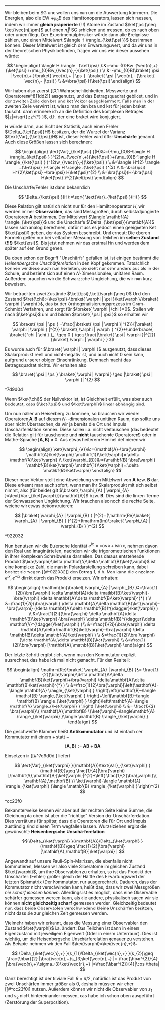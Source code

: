 ***

Wir bleiben beim SG und wollen uns nun um die Auswertung kümmern. Die Energien, also die EW $\mp \mu_{0}B$ des Hamiltonoperators, lassen sich messen, indem wir immer **gleich präperierte** (!!!) Atome im Zustand $\ket{\psi}\neq \ket{\vec{n},\pm}$ auf einen $\vec{n}$ SG schicken und messen, ob es nach oben oder unten fliegt. Der Experimentalphysiker würde dann alle Ereignisse zählen, und einen Mittelwert $\langle H \rangle_{\ket{\psi }}$ bestimmen können. Dieser Mittelwert ist gleich dem Erwartungswert, und da wir uns in der theoretischen Physik befinden, fragen wir uns wie dieser aussehen würde:

$$
\begin{align}
\langle H \rangle _{\ket{\psi} }:&=-\mu_{0}Bw_{\vec{n},+}(\ket{\psi} )+\mu_{0}Bw_{\vec{n},-}(\ket{\psi} ) \\
&=-\mu_{0}B(\braket{ \psi | \vec{n},+ }\braket{ \vec{n},+ | \psi } -\braket{ \psi | \vec{n},- }\braket{ \vec{n},- |\psi}  ) \\
&=\bra{\psi} H\ket{\psi} 
\end{align}
$$

Wir haben also zuerst [[3.1 Wahrscheinlichkeiten, Messwerte und Operatoren#^811dd2]] ausgenutzt, und das Betragsquadrat gebildet, und in der zweiten Zeile den bra und ket Vektor ausgeklammert. Falls man in der zweiten Zeile verwirrt ist, wieso man den bra und ket für jeden braket tauscht. dann erinnere ich an die Definition des komplexen Betrages $|z|=\sqrt{ zz^{*} }$, d.h. der eine braket wird konjugiert. 

$H$ würde dann, aus Sicht der Statistik, auch einen Fehler $\Delta_{\ket{\psi}}H$ besitzen, der die Wurzel der Varianz $\text{Var}_{\ket{\psi}}H$ ist, dieser Fehler wird öfter **Unschärfe** genannt. Auch diese Größen lassen sich berechnen:

$$
\begin{align}
\text{Var}_{\ket{\psi} }(H)&:=(-\mu_{0}B-\langle H \rangle_{\ket{\psi} } )^{2}w_{\vec{n},+}(\ket{\psi} )+(\mu_{0}B-\langle H \rangle_{\ket{\psi} } )^{2}w_{\vec{n},-}(\ket{\psi} ) \\
&=\langle H^{2} \rangle _{\ket{\psi} }-\langle H \rangle _{\ket{\psi} }^{2} \\
&=\bra{\psi} H^{2}\ket{\psi} -\bra{\psi} H\ket{\psi}^{2} \\
&=\bra{\psi}(H-\bra{\psi} H\ket{\psi} )^{2}\ket{\psi}  
\end{align}
$$

Die Unschärfe/Fehler ist dann bekanntlich

$$
\Delta_{\ket{\psi} }(H):=\sqrt{ \text{Var}_{\ket{\psi} }(H) }
$$

Diese Relation gilt natürlich nicht nur für den Hamiltonoperator $H$, wir werden immer **Observablen**, das sind Messgrößen, durch selbstadjungierte Operatoren $\mathbf{A}$ bestimmen. Der Mittelwert $\langle \mathbf{A} \rangle_{\ket{\psi}}$ und die Unschärfe $\Delta_{\ket{\psi}}(\mathbf{A})$ lassen sich analog berechnen, dafür muss es jedoch einen geeigneten Ket $\ket{\psi}$ geben, der das System beschreibt. Und erneut: Die oberen Formeln gelten nur bei vielfacher Messung von Teilchen im **selben Zustand (!!!)** $\ket{\psi}$. Bis jetzt nehmen wir das erstmal hin und werden dem später auf den Grund gehen.

Da oben schon der Begriff "Unschärfe" gefallen ist, ist einigen bestimmt die *Heisenbergsche Unschärferelation* in den Kopf gekommen. Tatsächlich können wir diese auch nun herleiten, sie sieht nur sehr anders aus als in der Schule, und bezieht sich auf einen $N$-Dimensionalen, unitären Raum. Außerdem brauchen wir die Schwarzsche Ungleichung, die wir nun kurz beweisen.

Wir betrachten zwei Zustände $\ket{\psi},\ket{\varphi}\neq 0$ Und den Zustand $\ket{\chi}:=\ket{\psi}-\braket{ \varphi | \psi }\ket{\varphi}/\braket{ \varphi | \varphi }$, das ist der Orthogonalisierungsprozess im Gram-Schmidt Verfahren, und sorgt für $\braket{ \varphi | \chi }=0$. Stellen wir nach $\ket{\psi}$ um und bilden $\braket{ \psi | \psi }$ so erhalten wir

$$
\braket{ \psi | \psi } =\frac{|\braket{ \psi | \varphi }|^{2}}{|\braket{ \varphi | \varphi } |^{2}} \braket{ \varphi | \varphi } ^{2}+\underbrace{ \braket{ \chi | \chi } }_{ \geq 0 } \geq  \frac{|\braket{ \psi | \varphi }|^{2}}{\braket{ \varphi | \varphi } } 
$$

Es wurde auch für $\braket{ \varphi | \varphi }$ ausgenutzt, dass dieses Skalarprodukt reell und nicht-negativ ist, und auch nicht $0$ sein kann, aufgrund unserer obigen Einschränkung. Demnach macht das Betragsquadrat nichts. Wir erhalten also

$$
\braket{ \psi | \psi } \braket{ \varphi | \varphi } \geq |\braket{ \psi | \varphi } |^{2}
$$

^7d9d0d

Wenn $\ket{\chi}$ der Nullvektor ist, ist Gleichheit erfüllt, was aber auch bedeutet, dass $\ket{\psi}$ und $\ket{\varphi}$ linear abhängig sind.

Um nun näher an Heisenberg zu kommen, so brauchen wir wieder Operatoren $\mathbf{A},\mathbf{B}$ auf diesem $N$--dimensionalen unitären Raum, das sollte uns aber nicht Überraschen, da wir ja bereits die Ort und Impuls Unschärferelation kennen. Diese sollen i.a. nicht vertauschen (das bedeutet die Relation gilt für tauschende und **nicht** tauschende Operatoren!) oder in Mathe-Sprache $[\mathbf{A},\mathbf{B}]\neq 0$. Aus etwas heiterem Himmel definieren wir

$$
\begin{align}
\ket{\varphi_{A}}&:=(\mathbf{A}-\bra{\varphi} \mathbf{A}\ket{\varphi} \mathbf{1})\ket{\varphi}=:\delta \mathbf{A}\ket{\varphi} \\
\ket{\varphi_{B}}&:=(\mathbf{B}-\bra{\varphi} \mathbf{B}\ket{\varphi} \mathbf{1})\ket{\varphi}=:\delta \mathbf{B}\ket{\varphi} 
\end{align}
$$

Dieser neue Vektor stellt eine Abweichung vom Mittelwert von $\mathbf{A}$ bzw. $\mathbf{B}$ dar. Diese erkennt man auch sofort, wenn man ihr Skalarprodukt mit sich selbst nimmt, also (für beide) gilt $\braket{ \varphi_{A} | \varphi_{A} }=\text{Var}_{\ket{\varphi}}(\mathbf{A})$ bzw. $\mathbf{B}$. Dies sind die linken Terme der Schwarzschen Ungleichung. Wir brauchen also noch die rechte Seite, welche wir etwas dekonstruieren:

$$
|\braket{ \varphi_{A} | \varphi_{B} } |^{2}=(\mathrm{Re}\braket{ \varphi_{A} | \varphi_{B} } )^{2}+(\mathrm{Im}\braket{ \varphi_{A} | \varphi_{B} } )^{2}
$$

^922032

Nun benutzen wir die Eulersche Identität $e^{ix}=\cos x+i\sin x$, nehmen davon den Real und Imaginärteilen, nachdem wir die trigonometrischen Funktionen in ihrer Komplexen Schreibweise darstellen. Das daraus entstehende Produkt $\bra{\varphi}\delta \mathbf{A}\delta \mathbf{B}\ket{\varphi}$ ist eine komplexe Zahl, die man in Polardarstellung schreiben kann, dabei besitzt sie wegen [[#^922032]] den Betrag $1$, d.h. Man kann die einzelnen $e^{ix},e^{-ix}$ direkt durch das Produkt ersetzen. Wir erhalten:

$$
\begin{align}
\mathrm{Im}\braket{ \varphi_{A} | \varphi_{B} }&=\frac{1}{2i}(\bra{\varphi} \delta \mathbf{A}\delta \mathbf{B}\ket{\varphi}-\bra{\varphi} \delta \mathbf{A}\delta \mathbf{B}\ket{\varphi}^{*}  ) \\
&=\frac{1}{2i}(\bra{\varphi} \delta \mathbf{A}\delta \mathbf{B}\ket{\varphi}-\bra{\varphi} (\delta \mathbf{A}\delta \mathbf{B})^{\dagger}\ket{\varphi}  ) \\
&=\frac{1}{2i}(\bra{\varphi} \delta \mathbf{A}\delta \mathbf{B}\ket{\varphi}-\bra{\varphi} \delta \mathbf{B}^{\dagger}\delta \mathbf{A}^{\dagger}\ket{\varphi}  ) \\
&=\frac{1}{2i}(\bra{\varphi} \delta \mathbf{A}\delta \mathbf{B}\ket{\varphi}-\bra{\varphi} \delta \mathbf{B}\delta \mathbf{A}\ket{\varphi}  ) \\
&=\frac{1}{2i}\bra{\varphi} [\delta \mathbf{A},\delta \mathbf{B}]\ket{\varphi} \\
&=\frac{1}{2i}\bra{\varphi} [\mathbf{A},\mathbf{B}]\ket{\varphi}  
\end{align}
$$

Der letzte Schritt ergibt sich, wenn man den Kommutator explizit ausrechnet, das habe ich mal nicht gemacht. Für den Realteil:

$$
\begin{align}
\mathrm{Re}\braket{ \varphi_{A} | \varphi_{B} }&= \frac{1}{2}(\bra{\varphi}\delta \mathbf{A}\delta \mathbf{B}\ket{\varphi}+\bra{\varphi} \delta \mathbf{A}\delta \mathbf{B}\ket{\varphi}^{*}   ) \\
&=\frac{1}{2}\bra{\varphi}[\left(\mathbf{A}-\langle \mathbf{A} \rangle_{\ket{\varphi} } \right)\left(\mathbf{B}-\langle \mathbf{B} \rangle_{\ket{\varphi} } \right)+\left(\mathbf{B}-\langle \mathbf{B} \rangle_{\ket{\varphi} } \right)\left(\mathbf{A}-\langle \mathbf{A} \rangle_{\ket{\varphi} } \right) ]\ket{\varphi} \\
&= \frac{1}{2} \bra{\varphi}\{ \mathbf{A},\mathbf{B} \}\ket{\varphi}-\langle\mathbf{A} \rangle_{\ket{\varphi} }\langle \mathbf{B} \rangle_{\ket{\varphi} }   
\end{align}
$$

Die geschweifte Klammer heißt **Antikommutator** und ist einfach der Kommutator mit einem $+$ statt $-$

$$
\{ \mathbf{A},\mathbf{B} \}:=\mathbf{AB}+\mathbf{BA}
$$

Einsetzen in [[#^7d9d0d]] liefert

$$
\text{Var}_{\ket{\varphi} }(\mathbf{A})\text{Var}_{\ket{\varphi} }(\mathbf{B})\geq \frac{1}{4}|\bra{\varphi} [\mathbf{A},\mathbf{B}]\ket{\varphi}|^{2}+\left( \frac{1}{2}\bra{\varphi}\{ \mathbf{A},\mathbf{B}  \} \ket{\varphi}-\langle \mathbf{A} \rangle_{\ket{\varphi} }\langle \mathbf{B} \rangle_{\ket{\varphi} }   \right)^{2}  
$$

^cc23f0

Bekannterweise kennen wir aber auf der rechten Seite keine Summe, die Gleichung da oben ist aber die "richtige" Version der Unschärferelation. Dies verrät uns für später, dass die Operatoren die Für Ort und Impuls zuständig sind diesen Term wegfallen lassen. Wurzelziehen ergibt die gewünschte **Heisenbergsche Unschärferelation**

$$
\Delta_{\ket{\varphi} }(\mathbf{A})\Delta_{\ket{\varphi} }(\mathbf{B})\geq \frac{1}{2}|\bra{\varphi}[\mathbf{A},\mathbf{B}]\ket{\varphi}  |
$$

Angewandt auf unsere Pauli-Spin-Matrizen, die ebenfalls nicht kommutieren, Messen wir also viele Silberatome im gleichen Zustand $\ket{\varphi}$, um ihre Observablen zu erhalten, so ist das Produkt der Unschärfen (Fehler) größer gleich der Hälfte des Erwartungswert der letzten Spinmatrix (Der Kommutator, nur ausgerechnet). Dadurch, dass der Kommutator nicht verschwinden kann, heißt das, dass wir zwei Messgrößen *nie scharf messen können*. Allerdings ist es möglich, dass eine Observable schärfer gemessen werden kann, als die andere, physikalisch sagen wir sie können **nicht gleichzeitig scharf** gemessen werden. Gleichzeitig bedeutet nur, dass beide Observablen verschwindend kleine Unschärfen besitzen, nicht dass sie zur gleichen Zeit gemessen werden. 

Vielmehr haben wir erkannt, dass die Messung einer Observablen den Zustand $\ket{\varphi}$ i.a. ändert: Das Teilchen ist dann in einem Eigenzustand mit jeweiligem Eigenwert (Oder in einem Unterraum). Dies ist wichtig, um die Heisenbergsche Unschärferelation genauer zu verstehen. Als Beispiel nehmen wir den Fall $\ket{\varphi}=\ket{\vec{n},+}$:

$$
\Delta_{\ket{\vec{n},+} }(s_{1})\Delta_{\ket{\vec{n},+} }(s_{2})\geq \frac{\hbar}{2} |\bra{\vec{n},+}s_{3}\ket{\vec{n},+}  |= \frac{\hbar^{2}}{4} |\bra{\vec{n},+}\sigma_{3}\ket{\vec{n},+}  |=\frac{\hbar^{2}}{4}|\cos \theta|
$$

Ganz berechtigt ist der triviale Fall $\theta=\pi/2$, natürlich ist das Produkt von zwei Unschärfen immer größer als $0$, deshalb müssten wir eher [[#^cc23f0]] nutzen. Außerdem können wir nicht die Observablen von $s_{1}$ und $s_{2}$ nicht hintereinander messen, das habe ich schon oben ausgeführt (Zerstörung der Superposition). 